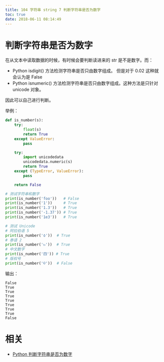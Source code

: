 ```yaml
---
title: 104 字符串 string 7 判断字符串是否为数字
toc: true
date: 2018-06-11 08:14:49
---
```



# 判断字符串是否为数字





在从文本中读取数据的时候，有时候会要判断读进来的 str 是不是数字。而：

- Python isdigit() 方法检测字符串是否只由数字组成。 但是对于 0.02 这种就会认为是 False
- Python isnumeric() 方法检测字符串是否只由数字组成。这种方法是只针对 unicode 对象。


因此可以自己进行判断。

举例：

```py
def is_number(s):
    try:
        float(s)
        return True
    except ValueError:
        pass

    try:
        import unicodedata
        unicodedata.numeric(s)
        return True
    except (TypeError, ValueError):
        pass

    return False

# 测试字符串和数字
print(is_number('foo'))   # False
print(is_number('1'))     # True
print(is_number('1.3'))   # True
print(is_number('-1.37')) # True
print(is_number('1e3'))   # True

# 测试 Unicode
# 阿拉伯语 5
print(is_number('٥'))  # True
# 泰语 2
print(is_number('๒'))  # True
# 中文数字
print(is_number('四')) # True
# 版权号
print(is_number('©'))  # False
```

输出：


```
False
True
True
True
True
True
True
True
False
```







# 相关

- [Python 判断字符串是否为数字](http://www.runoob.com/Python3/Python3-check-is-number.html)
